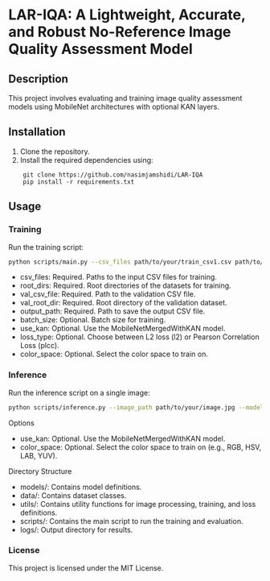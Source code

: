# LAR-IQA: A Lightweight, Accurate, and Robust No-Reference Image Quality Assessment Model

## Description
This project involves evaluating and training image quality assessment models using MobileNet architectures with optional KAN layers.


## Installation
1. Clone the repository.
2. Install the required dependencies using:

```
    git clone https://github.com/nasimjamshidi/LAR-IQA
    pip install -r requirements.txt
```

## Usage
### Training
Run the training script:

```bash
python scripts/main.py --csv_files path/to/your/train_csv1.csv path/to/your/train_csv2.csv --root_dirs /path/to/train_dataset1 /path/to/train_dataset2 --val_csv_file path/to/your/val_csv.csv --val_root_dir /path/to/val_dataset --output_path /path/to/output.csv --batch_size 32 [--use_kan] [--loss_type l2|plcc] [--color_space RGB|HSV|LAB|YUV]
```

- csv_files: Required. Paths to the input CSV files for training.
- root_dirs: Required. Root directories of the datasets for training.
- val_csv_file: Required. Path to the validation CSV file.
- val_root_dir: Required. Root directory of the validation dataset.
- output_path: Required. Path to save the output CSV file.
- batch_size: Optional. Batch size for training.
- use_kan: Optional. Use the MobileNetMergedWithKAN model.
- loss_type: Optional. Choose between L2 loss (l2) or Pearson Correlation Loss (plcc).
- color_space: Optional. Select the color space to train on.

### Inference 
Run the inference script on a single image:
```bash
python scripts/inference.py --image_path path/to/your/image.jpg --model_path path/to/trained_model.pt [--use_kan] [--color_space RGB|HSV|LAB|YUV]
```

Options

- use_kan: Optional. Use the MobileNetMergedWithKAN model.
- color_space: Optional. Select the color space to train on (e.g., RGB, HSV, LAB, YUV).

Directory Structure

- models/: Contains model definitions.
- data/: Contains dataset classes.
- utils/: Contains utility functions for image processing, training, and loss definitions.
- scripts/: Contains the main script to run the training and evaluation.
- logs/: Output directory for results.

### License

This project is licensed under the MIT License.
